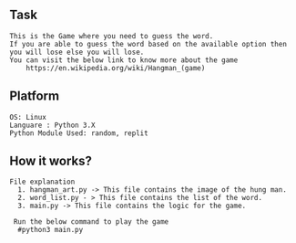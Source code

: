 Task
-----
    This is the Game where you need to guess the word. 
    If you are able to guess the word based on the available option then you will lose else you will lose.
    You can visit the below link to know more about the game
        https://en.wikipedia.org/wiki/Hangman_(game)

Platform
-------
    OS: Linux
    Languare : Python 3.X
    Python Module Used: random, replit

How it works?
--------
    File explanation
      1. hangman_art.py -> This file contains the image of the hung man.
      2. word_list.py - > This file contains the list of the word.
      3. main.py -> This file contains the logic for the game.

     Run the below command to play the game
      #python3 main.py

